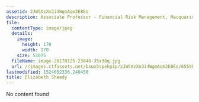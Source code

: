 ```yaml
---
assetid: 2JW5AzXn3i4WgmAqm2E8Eo
description: Associate Professor - Financial Risk Management, Macquarie University
file:
  contentType: image/jpeg
  details:
    image:
      height: 170
      width: 170
    size: 51075
  fileName: image-20170125-23840-35x38q.jpg
  url: //images.ctfassets.net/bsux5spekp1p/2JW5AzXn3i4WgmAqm2E8Eo/6559bb03571683e989e0d4a879ff3f02/image-20170125-23840-35x38q.jpg
lastmodified: 1524652336.240458
title: Elizabeth Sheedy
---
```

No content found